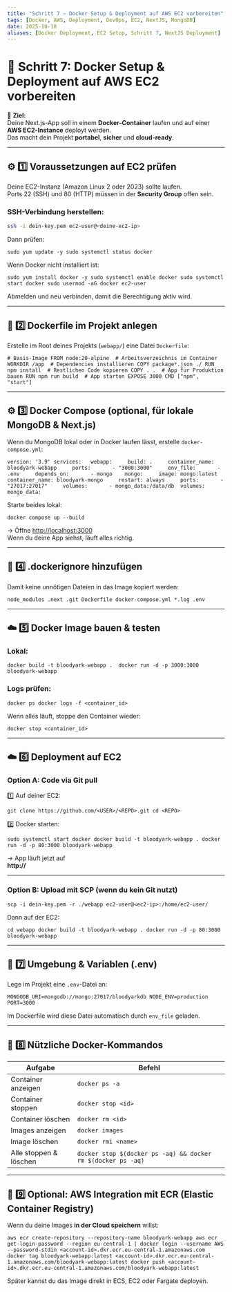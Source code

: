 ```yaml
---
title: "Schritt 7 – Docker Setup & Deployment auf AWS EC2 vorbereiten"
tags: [Docker, AWS, Deployment, DevOps, EC2, NextJS, MongoDB]
date: 2025-10-18
aliases: [Docker Deployment, EC2 Setup, Schritt 7, NextJS Deployment]
---
```


# 🐳 Schritt 7: Docker Setup & Deployment auf AWS EC2 vorbereiten

🎯 **Ziel:**  
Deine Next.js-App soll in einem **Docker-Container** laufen und auf einer **AWS EC2-Instance** deployt werden.  
Das macht dein Projekt **portabel**, **sicher** und **cloud-ready**.

---

## ⚙️ 1️⃣ Voraussetzungen auf EC2 prüfen

Deine EC2-Instanz (Amazon Linux 2 oder 2023) sollte laufen.  
Ports 22 (SSH) und 80 (HTTP) müssen in der **Security Group** offen sein.

### SSH-Verbindung herstellen:

```bash
ssh -i dein-key.pem ec2-user@<deine-ec2-ip>
```


Dann prüfen:

`sudo yum update -y sudo systemctl status docker`

Wenn Docker nicht installiert ist:

`sudo yum install docker -y sudo systemctl enable docker sudo systemctl start docker sudo usermod -aG docker ec2-user`

Abmelden und neu verbinden, damit die Berechtigung aktiv wird.

---

## 🧩 2️⃣ Dockerfile im Projekt anlegen

Erstelle im Root deines Projekts (`webapp/`) eine Datei `Dockerfile`:

`# Basis-Image FROM node:20-alpine  # Arbeitsverzeichnis im Container WORKDIR /app  # Dependencies installieren COPY package*.json ./ RUN npm install  # Restlichen Code kopieren COPY . .  # App für Produktion bauen RUN npm run build  # App starten EXPOSE 3000 CMD ["npm", "start"]`

---

## ⚙️ 3️⃣ Docker Compose (optional, für lokale MongoDB & Next.js)

Wenn du MongoDB lokal oder in Docker laufen lässt, erstelle `docker-compose.yml`:

`version: '3.9' services:   webapp:     build: .     container_name: bloodyark-webapp     ports:       - "3000:3000"     env_file:       - .env     depends_on:       - mongo    mongo:     image: mongo:latest     container_name: bloodyark-mongo     restart: always     ports:       - "27017:27017"     volumes:       - mongo_data:/data/db  volumes:   mongo_data:`

Starte beides lokal:

`docker compose up --build`

→ Öffne [http://localhost:3000](http://localhost:3000)  
Wenn du deine App siehst, läuft alles richtig.

---

## 🧠 4️⃣ .dockerignore hinzufügen

Damit keine unnötigen Dateien in das Image kopiert werden:

`node_modules .next .git Dockerfile docker-compose.yml *.log .env`

---

## ☁️ 5️⃣ Docker Image bauen & testen

### Lokal:

`docker build -t bloodyark-webapp . 
docker run -d -p 3000:3000 bloodyark-webapp`

### Logs prüfen:

`docker ps docker logs -f <container_id>`

Wenn alles läuft, stoppe den Container wieder:

`docker stop <container_id>`

---

## ☁️ 6️⃣ Deployment auf EC2

### Option A: Code via Git pull

1️⃣ Auf deiner EC2:

`git clone https://github.com/<USER>/<REPO>.git cd <REPO>`

2️⃣ Docker starten:

`sudo systemctl start docker docker build -t bloodyark-webapp . docker run -d -p 80:3000 bloodyark-webapp`

→ App läuft jetzt auf  
**http://<deine-ec2-ip>**

---

### Option B: Upload mit SCP (wenn du kein Git nutzt)

`scp -i dein-key.pem -r ./webapp ec2-user@<ec2-ip>:/home/ec2-user/`

Dann auf der EC2:

`cd webapp docker build -t bloodyark-webapp . docker run -d -p 80:3000 bloodyark-webapp`

---

## 🧩 7️⃣ Umgebung & Variablen (.env)

Lege im Projekt eine `.env`-Datei an:

`MONGODB_URI=mongodb://mongo:27017/bloodyarkdb NODE_ENV=production PORT=3000`

Im Dockerfile wird diese Datei automatisch durch `env_file` geladen.

---

## 🧠 8️⃣ Nützliche Docker-Kommandos

|Aufgabe|Befehl|
|---|---|
|Container anzeigen|`docker ps -a`|
|Container stoppen|`docker stop <id>`|
|Container löschen|`docker rm <id>`|
|Images anzeigen|`docker images`|
|Image löschen|`docker rmi <name>`|
|Alle stoppen & löschen|`docker stop $(docker ps -aq) && docker rm $(docker ps -aq)`|

---

## 🚀 9️⃣ Optional: AWS Integration mit ECR (Elastic Container Registry)

Wenn du deine Images **in der Cloud speichern** willst:

`aws ecr create-repository --repository-name bloodyark-webapp aws ecr get-login-password --region eu-central-1 | docker login --username AWS --password-stdin <account-id>.dkr.ecr.eu-central-1.amazonaws.com docker tag bloodyark-webapp:latest <account-id>.dkr.ecr.eu-central-1.amazonaws.com/bloodyark-webapp:latest docker push <account-id>.dkr.ecr.eu-central-1.amazonaws.com/bloodyark-webapp:latest`

Später kannst du das Image direkt in ECS, EC2 oder Fargate deployen.